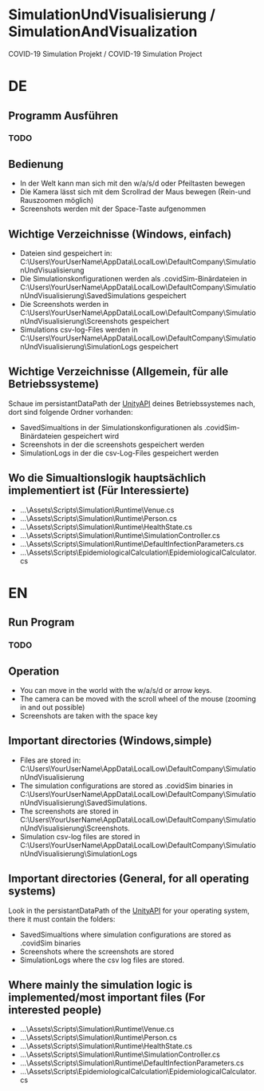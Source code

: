 # SimulationUndVisualisierung / SimulationAndVisualization
 COVID-19 Simulation Projekt / COVID-19 Simulation Project

# DE
## Programm Ausführen
### TODO
## Bedienung
* In der Welt kann man sich mit den w/a/s/d oder Pfeiltasten bewegen
* Die Kamera lässt sich mit dem Scrollrad der Maus bewegen (Rein-und Rauszoomen möglich)
* Screenshots werden mit der Space-Taste aufgenommen
## Wichtige Verzeichnisse (Windows, einfach)
* Dateien sind gespeichert in: C:\Users\YourUserName\AppData\LocalLow\DefaultCompany\SimulationUndVisualisierung
* Die Simulationskonfigurationen werden als .covidSim-Binärdateien in C:\Users\YourUserName\AppData\LocalLow\DefaultCompany\SimulationUndVisualisierung\SavedSimulations gespeichert
* Die Screenshots werden in C:\Users\YourUserName\AppData\LocalLow\DefaultCompany\SimulationUndVisualisierung\Screenshots gespeichert
* Simulations csv-log-Files werden in C:\Users\YourUserName\AppData\LocalLow\DefaultCompany\SimulationUndVisualisierung\SimulationLogs gespeichert
## Wichtige Verzeichnisse (Allgemein, für alle Betriebssysteme)
Schaue im persistantDataPath der [UnityAPI](https://docs.unity3d.com/ScriptReference/Application-persistentDataPath.html) deines Betriebssystemes nach, dort sind folgende Ordner vorhanden:
* SavedSimualtions in der Simulationskonfigurationen als .covidSim-Binärdateien gespeichert wird
* Screenshots in der die screenshots gespeichert werden
* SimulationLogs in der die csv-Log-Files gespeichert werden
## Wo die Simualtionslogik hauptsächlich implementiert ist (Für Interessierte)
* ...\Assets\Scripts\Simulation\Runtime\Venue.cs
* ...\Assets\Scripts\Simulation\Runtime\Person.cs
* ...\Assets\Scripts\Simulation\Runtime\HealthState.cs
* ...\Assets\Scripts\Simulation\Runtime\SimulationController.cs
* ...\Assets\Scripts\Simulation\Runtime\DefaultInfectionParameters.cs
* ...\Assets\Scripts\EpidemiologicalCalculation\EpidemiologicalCalculator.cs

# EN
## Run Program
### TODO
## Operation
* You can move in the world with the w/a/s/d or arrow keys.
* The camera can be moved with the scroll wheel of the mouse (zooming in and out possible)
* Screenshots are taken with the space key
## Important directories (Windows,simple)
* Files are stored in: C:\Users\YourUserName\AppData\LocalLow\DefaultCompany\SimulationUndVisualisierung
* The simulation configurations are stored as .covidSim binaries in C:\Users\YourUserName\AppData\LocalLow\DefaultCompany\SimulationUndVisualisierung\SavedSimulations.
* The screenshots are stored in C:\Users\YourUserName\AppData\LocalLow\DefaultCompany\SimulationUndVisualisierung\Screenshots.
* Simulation csv-log files are stored in C:\Users\YourUserName\AppData\LocalLow\DefaultCompany\SimulationUndVisualisierung\SimulationLogs
## Important directories (General, for all operating systems)
Look in the persistantDataPath of the [UnityAPI](https://docs.unity3d.com/ScriptReference/Application-persistentDataPath.html) for your operating system, there it must contain the folders:
* SavedSimualtions where simulation configurations are stored as .covidSim binaries
* Screenshots where the screenshots are stored
* SimulationLogs where the csv log files are stored.
## Where mainly the simulation logic is implemented/most important files (For interested people)
* ...\Assets\Scripts\Simulation\Runtime\Venue.cs
* ...\Assets\Scripts\Simulation\Runtime\Person.cs
* ...\Assets\Scripts\Simulation\Runtime\HealthState.cs
* ...\Assets\Scripts\Simulation\Runtime\SimulationController.cs
* ...\Assets\Scripts\Simulation\Runtime\DefaultInfectionParameters.cs
* ...\Assets\Scripts\EpidemiologicalCalculation\EpidemiologicalCalculator.cs





